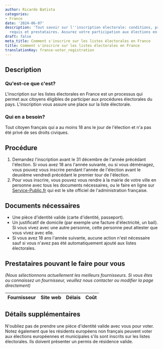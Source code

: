 ```yaml
---
author: Ricardo Batista
categories:
- France
date: '2024-06-07'
description: 'Tout savoir sur l''inscription électorale: conditions, procédure, documents
  requis et prestataires. Assurez votre participation aux élections en France.'
draft: false
meta_title: Comment s'inscrire sur les listes électorales en France
title: Comment s'inscrire sur les listes électorales en France
translationKey: france-voter_registration
---
```




## Description
### Qu'est-ce que c'est?
L'inscription sur les listes électorales en France est un processus qui permet aux citoyens éligibles de participer aux procédures électorales du pays. L'inscription vous assure une place sur la liste électorale.

### Qui en a besoin?
Tout citoyen français qui a au moins 18 ans le jour de l'élection et n'a pas été privé de ses droits civiques.

## Procédure
1. Demandez l'inscription avant le 31 décembre de l'année précédant l'élection. Si vous avez 18 ans l'année suivante, ou si vous déménagez, vous pouvez vous inscrire pendant l'année de l'élection avant le deuxième vendredi précédant le premier tour de l'élection.
2. Pour vous inscrire, vous pouvez vous rendre à la mairie de votre ville en personne avec tous les documents nécessaires, ou le faire en ligne sur [Service-Public.fr](https://www.service-public.fr/particuliers/vosdroits/R16396) qui est le site officiel de l'administration française.

## Documents nécessaires
- Une pièce d'identité valide (carte d'identité, passeport).
- Un justificatif de domicile (par exemple une facture d'électricité, un bail). Si vous vivez avec une autre personne, cette personne peut attester que vous vivez avec elle.
- Si vous avez 18 ans l'année suivante, aucune action n'est nécessaire sauf si vous n'avez pas été automatiquement ajouté aux listes électorales.

## Prestataires pouvant le faire pour vous

_(Nous sélectionnons actuellement les meilleurs fournisseurs. Si vous êtes ou connaissez un fournisseur, veuillez nous contacter ou modifier la page directement)_

| Fournisseur     |     Site web    |     Délais       |       Coût       |
| --------------- | --------------- |  :-------------: | :-------------: |

## Détails supplémentaires
N'oubliez pas de prendre une pièce d'identité valide avec vous pour voter. Notez également que les résidents européens non français peuvent voter aux élections européennes et municipales s'ils sont inscrits sur les listes électorales. Ils doivent présenter un permis de résidence valide.